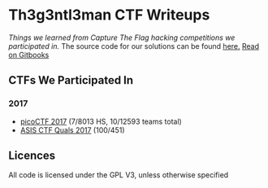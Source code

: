 # Th3g3ntl3man CTF Writeups

*Things we learned from Capture The Flag hacking competitions we participated in.*
The source code for our solutions can be found [here.]( https://github.com/hgarrereyn/Th3g3ntl3man-CTF-Writeups)
[Read on Gitbooks](https://hgarrereyn.gitbooks.io/th3g3ntl3man-ctf-writeups/content/)

## CTFs We Participated In

### 2017

* [picoCTF 2017](https://2017.picoctf.com/about) (7/8013 HS, 10/12593 teams total)
* [ASIS CTF Quals 2017](https://asis-ctf.ir/home/) (100/451)

## Licences

All code is licensed under the GPL V3, unless otherwise specified
